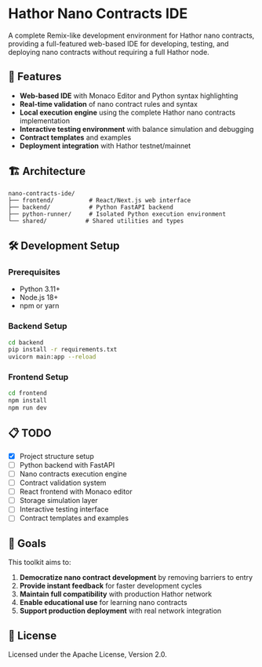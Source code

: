 # Hathor Nano Contracts IDE

A complete Remix-like development environment for Hathor nano contracts, providing a full-featured web-based IDE for developing, testing, and deploying nano contracts without requiring a full Hathor node.

## 🚀 Features

- **Web-based IDE** with Monaco Editor and Python syntax highlighting
- **Real-time validation** of nano contract rules and syntax
- **Local execution engine** using the complete Hathor nano contracts implementation
- **Interactive testing environment** with balance simulation and debugging
- **Contract templates** and examples
- **Deployment integration** with Hathor testnet/mainnet

## 🏗️ Architecture

```
nano-contracts-ide/
├── frontend/          # React/Next.js web interface
├── backend/           # Python FastAPI backend
├── python-runner/     # Isolated Python execution environment
└── shared/           # Shared utilities and types
```

## 🛠️ Development Setup

### Prerequisites

- Python 3.11+
- Node.js 18+
- npm or yarn

### Backend Setup

```bash
cd backend
pip install -r requirements.txt
uvicorn main:app --reload
```

### Frontend Setup

```bash
cd frontend
npm install
npm run dev
```

## 📋 TODO

- [x] Project structure setup
- [ ] Python backend with FastAPI
- [ ] Nano contracts execution engine
- [ ] Contract validation system
- [ ] React frontend with Monaco editor
- [ ] Storage simulation layer
- [ ] Interactive testing interface
- [ ] Contract templates and examples

## 🎯 Goals

This toolkit aims to:

1. **Democratize nano contract development** by removing barriers to entry
2. **Provide instant feedback** for faster development cycles
3. **Maintain full compatibility** with production Hathor network
4. **Enable educational use** for learning nano contracts
5. **Support production deployment** with real network integration

## 📄 License

Licensed under the Apache License, Version 2.0.